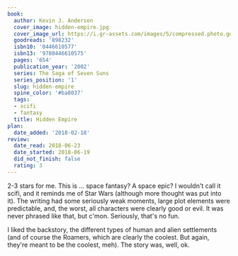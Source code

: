 ```yaml
---
book:
  author: Kevin J. Anderson
  cover_image: hidden-empire.jpg
  cover_image_url: https://i.gr-assets.com/images/S/compressed.photo.goodreads.com/books/1179283380l/898232._SY475_.jpg
  goodreads: '898232'
  isbn10: '0446610577'
  isbn13: '9780446610575'
  pages: '654'
  publication_year: '2002'
  series: The Saga of Seven Suns
  series_position: '1'
  slug: hidden-empire
  spine_color: '#ba8037'
  tags:
  - scifi
  - fantasy
  title: Hidden Empire
plan:
  date_added: '2018-02-18'
review:
  date_read: 2018-06-23
  date_started: 2018-06-19
  did_not_finish: false
  rating: 3
---
```


2-3 stars for me. This is … space fantasy? A space epic? I wouldn't call it scifi, and it reminds me of Star Wars (although more thought was put into it). The writing had some seriously weak moments, large plot elements were predictable, and, the worst, all characters were clearly good or evil. It was never phrased like that, but c'mon. Seriously, that's no fun.

I liked the backstory, the different types of human and alien settlements (and of course the Roamers, which are clearly the coolest. But again, they're meant to be the coolest, meh). The story was, well, ok.
